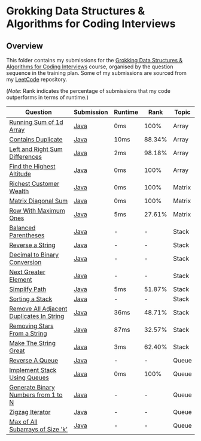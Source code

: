 # Grokking Data Structures & Algorithms for Coding Interviews

## Overview
This folder contains my submissions for the [Grokking Data Structures & Algorithms for Coding Interviews](https://www.designgurus.io/course/grokking-data-structures-for-coding-interviews) course,
organised by the question sequence in the training plan.
Some of my submissions are sourced from my [LeetCode](https://github.com/shumarb/leetcode) repository.

(*Note*: Rank indicates the percentage of submissions that my code outperforms in terms of runtime.)

| Question                                                                                                                                                                         | Submission                                                                                                                                                              | Runtime | Rank   | Topic  |
|----------------------------------------------------------------------------------------------------------------------------------------------------------------------------------|-------------------------------------------------------------------------------------------------------------------------------------------------------------------------|---------|--------|--------|
| [Running Sum of 1d Array](https://leetcode.com/problems/running-sum-of-1d-array/description/)                                                                                    | [Java](https://github.com/shumarb/leetcode/blob/main/easy/java/RunningSumOf1dArray.java)                                                                                | 0ms     | 100%   | Array  |
| [Contains Duplicate](https://leetcode.com/problems/contains-duplicate/description)                                                                                               | [Java](https://github.com/shumarb/leetcode/blob/main/easy/java/ContainsDuplicate.java)                                                                                  | 10ms    | 88.34% | Array  |
| [Left and Right Sum Differences](https://leetcode.com/problems/left-and-right-sum-differences/description/)                                                                      | [Java](https://github.com/shumarb/leetcode/blob/main/easy/java/LeftAndRightSumDifferences.java)                                                                         | 2ms     | 98.18% | Array  |
| [Find the Highest Altitude](https://leetcode.com/problems/find-the-highest-altitude/description)                                                                                 | [Java](https://github.com/shumarb/leetcode/blob/main/easy/java/FindTheHighestAltitude.java)                                                                             | 0ms     | 100%   | Array  |
| [Richest Customer Wealth](https://leetcode.com/problems/richest-customer-wealth/description/)                                                                                    | [Java](https://github.com/shumarb/leetcode/blob/main/easy/java/RichestCustomerWealth.java)                                                                              | 0ms     | 100%   | Matrix |
| [Matrix Diagonal Sum](https://leetcode.com/problems/matrix-diagonal-sum/description/)                                                                                            | [Java](https://github.com/shumarb/leetcode/blob/main/easy/java/MatrixDiagonalSum.java)                                                                                  | 0ms     | 100%   | Matrix |
| [Row With Maximum Ones](https://leetcode.com/problems/row-with-maximum-ones//description/)                                                                                       | [Java](https://github.com/shumarb/leetcode/blob/main/easy/java/RowWithMaximumOnes.java)                                                                                 | 5ms     | 27.61% | Matrix |
| [Balanced Parentheses](https://www.designgurus.io/course-play/grokking-data-structures-for-coding-interviews/doc/problem-1-balanced-parentheses-easy)                            | [Java](https://github.com/shumarb/designgurus/tree/main/grokking-data-structures-and-algorithms-for-coding-interviews/submissions/BalancedParentheses.java)             | -       | -      | Stack  |
| [Reverse a String](https://www.designgurus.io/course-play/grokking-data-structures-for-coding-interviews/doc/problem-2-reverse-a-string-easy)                                    | [Java](https://github.com/shumarb/designgurus/tree/main/grokking-data-structures-and-algorithms-for-coding-interviews/submissions/ReverseAString.java)                  | -       | -      | Stack  |
| [Decimal to Binary Conversion](https://www.designgurus.io/course-play/grokking-data-structures-for-coding-interviews/doc/problem-3-decimal-to-binary-conversion-medium)          | [Java](https://github.com/shumarb/designgurus/tree/main/grokking-data-structures-and-algorithms-for-coding-interviews/submissions/DecimalToBinaryConversion.java)       | -       | -      | Stack  |
| [Next Greater Element](https://www.designgurus.io/course-play/grokking-data-structures-for-coding-interviews/doc/problem-4-next-greater-element-easy)                            | [Java](https://github.com/shumarb/designgurus/tree/main/grokking-data-structures-and-algorithms-for-coding-interviews/submissions/NextGreaterElement.java)              | -       | -      | Stack  |
| [Simplify Path](https://leetcode.com/problems/simplify-path/description/)                                                                                                        | [Java](https://github.com/shumarb/leetcode/blob/main/submissions/java/SimplifyPath.java)                                                                                | 5ms     | 51.87% | Stack  |
| [Sorting a Stack](https://www.designgurus.io/course-play/grokking-data-structures-for-coding-interviews/doc/problem-5-sorting-a-stack-easy)                                      | [Java](https://github.com/shumarb/designgurus/tree/main/grokking-data-structures-and-algorithms-for-coding-interviews/submissions/SortingAStack.java)                   | -       | -      | Stack  |
| [Remove All Adjacent Duplicates In String](https://leetcode.com/problems/remove-all-adjacent-duplicates-in-string/description/)                                                  | [Java](https://github.com/shumarb/leetcode/blob/main/submissions/java/RemoveAllAdjacentDuplicatesInString.java)                                                         | 36ms    | 48.71% | Stack  |
| [Removing Stars From a String](https://leetcode.com/problems/removing-stars-from-a-string/description/)                                                                          | [Java](https://github.com/shumarb/leetcode/blob/main/submissions/java/RemovingStarsFromAString.java)                                                                    | 87ms    | 32.57% | Stack  |
| [Make The String Great](https://leetcode.com/problems/make-the-string-great/description/)                                                                                        | [Java](https://github.com/shumarb/leetcode/blob/main/submissions/java/MakeTheStringGreat.java)                                                                          | 3ms     | 62.40% | Stack  |
| [Reverse A Queue](https://www.designgurus.io/course-play/grokking-data-structures-for-coding-interviews/doc/problem-1-reverse-a-queue-easy)                                      | [Java](https://github.com/shumarb/designgurus/tree/main/grokking-data-structures-and-algorithms-for-coding-interviews/submissions/ReverseAQueue.java)                   | -       | -      | Queue  |
| [Implement Stack Using Queues](https://leetcode.com/problems/implement-stack-using-queues/description/)                                                                          | [Java](https://github.com/shumarb/leetcode/blob/main/submissions/java/ImplementStackUsingQueues.java)                                                                   | 0ms     | 100%   | Queue  |
| [Generate Binary Numbers from 1 to N](https://www.designgurus.io/course-play/grokking-data-structures-for-coding-interviews/doc/problem-3-generate-binary-numbers-from-1-to-n)   | [Java](https://github.com/shumarb/designgurus/tree/main/grokking-data-structures-and-algorithms-for-coding-interviews/submissions/GenerateBinaryNumbersFromIToN.java)   | -       | -      | Queue  |
| [Zigzag Iterator](https://www.designgurus.io/course-play/grokking-data-structures-for-coding-interviews/doc/problem-5-zigzag-iterator-medium)                                    | [Java](https://github.com/shumarb/designgurus/tree/main/grokking-data-structures-and-algorithms-for-coding-interviews/submissions/ZigzagIterator.java)                  | -       | -      | Queue  |
| [Max of All Subarrays of Size 'k'](https://www.designgurus.io/course-play/grokking-data-structures-for-coding-interviews/doc/problem-6-max-of-all-subarrays-of-size-k)           | [Java](https://github.com/shumarb/designgurus/tree/main/grokking-data-structures-and-algorithms-for-coding-interviews/submissions/MaxOfAllSubarraysOfSizeK.java)        | -       | -      | Queue  |
